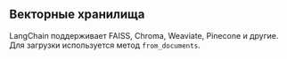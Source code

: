 ## Векторные хранилища

LangChain поддерживает FAISS, Chroma, Weaviate, Pinecone и другие. Для загрузки используется метод `from_documents`.

